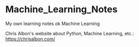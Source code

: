 # Machine_Learning_Notes
My own learning notes ok Machine Learning

Chris Albon's website about Python, Machine Learning, etc.:
https://chrisalbon.com/


